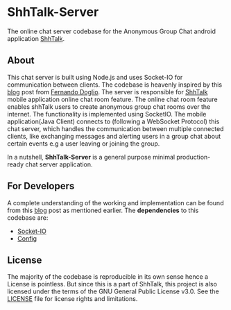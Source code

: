 # ShhTalk-Server
The online chat server codebase for the Anonymous Group Chat android application [ShhTalk](https://github.com/manupillai308/ShhTalk).


## About

This chat server is built using Node.js and uses Socket-IO for communication between clients. 
The codebase is heavenly inspired by this [blog](https://blog.logrocket.com/working-chat-server-in-node/) post from [Fernando Doglio](https://www.fdoglio.com/). 
The server is responsible for [ShhTalk](https://play.google.com/store/apps/details?id=com.shhtalk) mobile application online chat room feature. 
The online chat room feature enables shhTalk users to create anonymous group chat rooms over the internet. 
The functionality is implemented using SocketIO. The mobile application(Java Client) connects to (following a WebSocket Protocol) this chat server, 
which handles the communication between multiple connected clients, like exchanging messages and alerting users in a group chat about certain events e.g a user leaving or joining the group.

In a nutshell, **ShhTalk-Server** is a general purpose minimal production-ready chat server application.


## For Developers

A complete understanding of the working and implementation can be found from this [blog](https://blog.logrocket.com/working-chat-server-in-node/) post as mentioned earlier. The **dependencies** to this codebase are:
* [Socket-IO](https://socket.io/docs/v4/server-installation/)
* [Config](https://www.npmjs.com/package/config)

## License

The majority of the codebase is reproducible in its own sense hence a License is pointless. But since this is a part of ShhTalk, this project is also licensed under the terms of the GNU General Public License v3.0. See the [LICENSE](/LICENSE.md) file for license rights and limitations.

